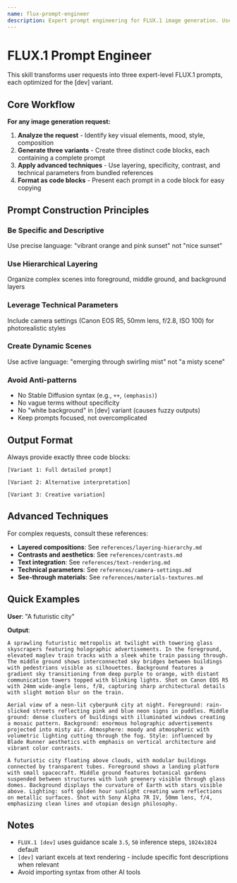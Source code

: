 ```yaml
---
name: flux-prompt-engineer
description: Expert prompt engineering for FLUX.1 image generation. Use when users request AI-generated images, artwork, illustrations, or visual content. Converts any visual request into optimized FLUX.1 prompts using layering, descriptive language, technical parameters, and text integration techniques.
---
```


# FLUX.1 Prompt Engineer

This skill transforms user requests into three expert-level FLUX.1 prompts, each optimized for the [dev] variant.

## Core Workflow

**For any image generation request:**

1. **Analyze the request** - Identify key visual elements, mood, style, composition
2. **Generate three variants** - Create three distinct code blocks, each containing a complete prompt
3. **Apply advanced techniques** - Use layering, specificity, contrast, and technical parameters from bundled references
4. **Format as code blocks** - Present each prompt in a code block for easy copying

## Prompt Construction Principles

### Be Specific and Descriptive

Use precise language: "vibrant orange and pink sunset" not "nice sunset"

### Use Hierarchical Layering

Organize complex scenes into foreground, middle ground, and background layers

### Leverage Technical Parameters

Include camera settings (Canon EOS R5, 50mm lens, f/2.8, ISO 100) for photorealistic styles

### Create Dynamic Scenes

Use active language: "emerging through swirling mist" not "a misty scene"

### Avoid Anti-patterns

- No Stable Diffusion syntax (e.g., `++`, `(emphasis)`)
- No vague terms without specificity
- No "white background" in [dev] variant (causes fuzzy outputs)
- Keep prompts focused, not overcomplicated

## Output Format

Always provide exactly three code blocks:

```prompt
[Variant 1: Full detailed prompt]
```

```prompt
[Variant 2: Alternative interpretation]
```

```prompt
[Variant 3: Creative variation]
```

## Advanced Techniques

For complex requests, consult these references:

- **Layered compositions**: See `references/layering-hierarchy.md`
- **Contrasts and aesthetics**: See `references/contrasts.md`
- **Text integration**: See `references/text-rendering.md`
- **Technical parameters**: See `references/camera-settings.md`
- **See-through materials**: See `references/materials-textures.md`

## Quick Examples

**User**: "A futuristic city"

**Output**:

```prompt
A sprawling futuristic metropolis at twilight with towering glass skyscrapers featuring holographic advertisements. In the foreground, elevated maglev train tracks with a sleek white train passing through. The middle ground shows interconnected sky bridges between buildings with pedestrians visible as silhouettes. Background features a gradient sky transitioning from deep purple to orange, with distant communication towers topped with blinking lights. Shot on Canon EOS R5 with 24mm wide-angle lens, f/8, capturing sharp architectural details with slight motion blur on the train.
```

```prompt
Aerial view of a neon-lit cyberpunk city at night. Foreground: rain-slicked streets reflecting pink and blue neon signs in puddles. Middle ground: dense clusters of buildings with illuminated windows creating a mosaic pattern. Background: enormous holographic advertisements projected into misty air. Atmosphere: moody and atmospheric with volumetric lighting cutting through the fog. Style: influenced by Blade Runner aesthetics with emphasis on vertical architecture and vibrant color contrasts.
```

```prompt
A futuristic city floating above clouds, with modular buildings connected by transparent tubes. Foreground shows a landing platform with small spacecraft. Middle ground features botanical gardens suspended between structures with lush greenery visible through glass domes. Background displays the curvature of Earth with stars visible above. Lighting: soft golden hour sunlight creating warm reflections on metallic surfaces. Shot with Sony Alpha 7R IV, 50mm lens, f/4, emphasizing clean lines and utopian design philosophy.
```

## Notes

- `FLUX.1 [dev]` uses guidance scale `3.5`, `50` inference steps, `1024x1024` default
- `[dev]` variant excels at text rendering - include specific font descriptions when relevant
- Avoid importing syntax from other AI tools
